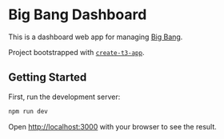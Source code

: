 # Big Bang Dashboard

This is a dashboard web app for managing [Big Bang](https://repo1.dso.mil/big-bang/bigbang).

Project bootstrapped with [`create-t3-app`](https://create.t3.gg/).


## Getting Started

First, run the development server:

```bash
npm run dev
```

Open [http://localhost:3000](http://localhost:3000) with your browser to see the result.

